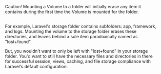 <aside class="callout">
Caution! Mounting a Volume to a folder will initially erase any item it contains during the first time the Volume is mounted for the folder. 
<br/><br/>

For example, Laravel's storage folder contains subfolders: app, framework, and logs. 
Mounting the volume to the storage folder erases these directories, and leaves behind a sole item paradoxically named as "lost+found". 

But, you wouldn't want to only be left with "lost+found" in your storage folder. You'd want to still have the necessary files and directories in there for successful session, views, caching, and file storage compliance with Laravel's default configuration.
</aside>
